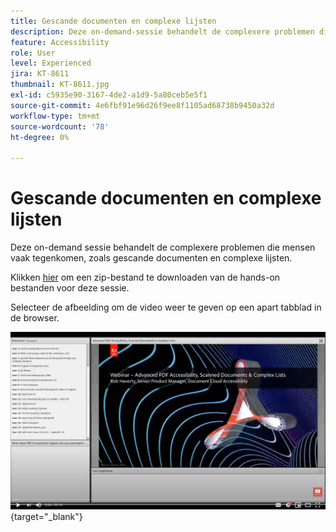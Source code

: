 ```yaml
---
title: Gescande documenten en complexe lijsten
description: Deze on-demand-sessie behandelt de complexere problemen die mensen vaak tegenkomen, zoals gescande documenten en complexe lijsten
feature: Accessibility
role: User
level: Experienced
jira: KT-8611
thumbnail: KT-8611.jpg
exl-id: c5935e90-3167-4de2-a1d9-5a80ceb5e5f1
source-git-commit: 4e6fbf91e96d26f9ee8f1105ad68738b9450a32d
workflow-type: tm+mt
source-wordcount: '78'
ht-degree: 0%

---
```


# Gescande documenten en complexe lijsten

Deze on-demand sessie behandelt de complexere problemen die mensen vaak tegenkomen, zoals gescande documenten en complexe lijsten.

Klikken [hier](../assets/accessibilitysession4.zip) om een zip-bestand te downloaden van de hands-on bestanden voor deze sessie.

Selecteer de afbeelding om de video weer te geven op een apart tabblad in de browser.

[![Video sessie 4](../assets/Accessibilitysession4_YT.png)](https://youtu.be/RuBk6DqJBFc){target="_blank"}
